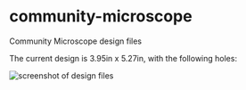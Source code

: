 # community-microscope
Community Microscope design files

The current design is 3.95in x 5.27in, with the following holes:

![screenshot of design files](https://publiclab.org/i/40747?s=o)
